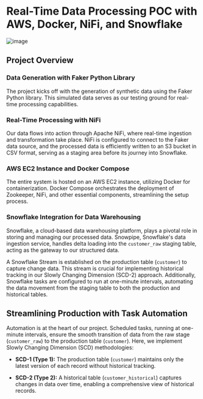 # Real-Time Data Processing POC with AWS, Docker, NiFi, and Snowflake

![image](https://github.com/Data-with-Aadil/Realtime-data-scd-aws-project/assets/131682034/1e72e816-75d7-44d2-9615-c261fa75b5d9)

## Project Overview

### Data Generation with Faker Python Library

The project kicks off with the generation of synthetic data using the Faker Python library. This simulated data serves as our testing ground for real-time processing capabilities.

### Real-Time Processing with NiFi

Our data flows into action through Apache NiFi, where real-time ingestion and transformation take place. NiFi is configured to connect to the Faker data source, and the processed data is efficiently written to an S3 bucket in CSV format, serving as a staging area before its journey into Snowflake.

### AWS EC2 Instance and Docker Compose

The entire system is hosted on an AWS EC2 instance, utilizing Docker for containerization. Docker Compose orchestrates the deployment of Zookeeper, NiFi, and other essential components, streamlining the setup process.

### Snowflake Integration for Data Warehousing

Snowflake, a cloud-based data warehousing platform, plays a pivotal role in storing and managing our processed data. Snowpipe, Snowflake's data ingestion service, handles delta loading into the `customer_raw` staging table, acting as the gateway to our structured data.

A Snowflake Stream is established on the production table (`customer`) to capture change data. This stream is crucial for implementing historical tracking in our Slowly Changing Dimension (SCD-2) approach. Additionally, Snowflake tasks are configured to run at one-minute intervals, automating the data movement from the staging table to both the production and historical tables.

## Streamlining Production with Task Automation

Automation is at the heart of our project. Scheduled tasks, running at one-minute intervals, ensure the smooth transition of data from the raw stage (`customer_raw`) to the production table (`customer`). Here, we implement Slowly Changing Dimension (SCD) methodologies:

- **SCD-1 (Type 1):** The production table (`customer`) maintains only the latest version of each record without historical tracking.

- **SCD-2 (Type 2):** A historical table (`customer_historical`) captures changes in data over time, enabling a comprehensive view of historical records.






